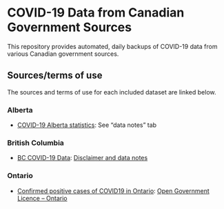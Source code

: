 # COVID-19 Data from Canadian Government Sources

This repository provides automated, daily backups of COVID-19 data from various Canadian government sources.

## Sources/terms of use

The sources and terms of use for each included dataset are linked below.

### Alberta

* [COVID-19 Alberta statistics](https://www.alberta.ca/stats/covid-19-alberta-statistics.htm): See “data notes” tab

### British Columbia

* [BC COVID-19 Data](http://www.bccdc.ca/health-info/diseases-conditions/covid-19/data): [Disclaimer and data notes](http://www.bccdc.ca/Health-Info-Site/Documents/BC_COVID-19_Disclaimer_Data_Notes.pdf)

### Ontario

* [Confirmed positive cases of COVID19 in Ontario](https://data.ontario.ca/dataset/confirmed-positive-cases-of-covid-19-in-ontario/resource/455fd63b-603d-4608-8216-7d8647f43350): [Open Government Licence – Ontario](https://www.ontario.ca/page/open-government-licence-ontario)
